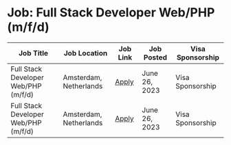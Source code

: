 # Job: Full Stack Developer Web/PHP (m/f/d)

| Job Title | Job Location | Job Link | Job Posted | Visa Sponsorship |
| --- | --- | --- | --- | --- |
| Full Stack Developer Web/PHP (m/f/d) | Amsterdam, Netherlands | [Apply](https://statista.jobs.personio.de/job/1127090?display=en) | June 26, 2023 | Visa Sponsorship |
| Full Stack Developer Web/PHP (m/f/d) | Amsterdam, Netherlands | [Apply](https://statista.jobs.personio.de/job/1127090?display=en) | June 26, 2023 | Visa Sponsorship |
